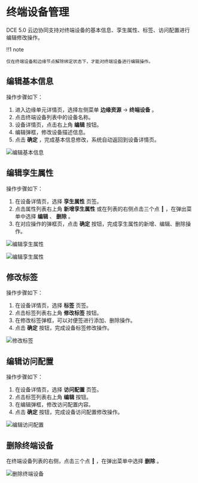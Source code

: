 # 终端设备管理

DCE 5.0 云边协同支持对终端设备的基本信息、孪生属性、标签、访问配置进行编辑修改操作。

!!1 note

    仅在终端设备和边缘节点解除绑定状态下，才能对终端设备进行编辑操作。

## 编辑基本信息

操作步骤如下：

1. 进入边缘单元详情页，选择左侧菜单 __边缘资源__ -> __终端设备__ 。
2. 点击终端设备列表中的设备名称。
3. 设备详情页，点击右上角 __编辑__ 按钮。
4. 编辑弹框，修改设备描述信息。
5. 点击 __确定__ ，完成基本信息修改，系统自动返回到设备详情页。

![编辑基本信息](https://docs.daocloud.io/daocloud-docs-images/docs/zh/docs/kant/images/manage-device-01.png)

## 编辑孪生属性

操作步骤如下：

1. 在设备详情页，选择 __孪生属性__ 页签。
2. 点击属性列表右上角 __新增孪生属性__ 或在列表的右侧点击三个点 __┇__ ，在弹出菜单中选择 __编辑__ 、 __删除__ 。
3. 在对应操作的弹框页，点击 __确定__ 按钮，完成孪生属性的新增、编辑、删除操作。

![编辑孪生属性](https://docs.daocloud.io/daocloud-docs-images/docs/zh/docs/kant/images/manage-device-02.png)

![编辑孪生属性](https://docs.daocloud.io/daocloud-docs-images/docs/zh/docs/kant/images/manage-device-03.png)

## 修改标签

操作步骤如下：

1. 在设备详情页，选择 __标签__ 页签。
2. 点击标签列表右上角 __修改标签__ 按钮。
3. 在修改标签弹框，可以对便签进行添加、删除操作。
4. 点击 __确定__ 按钮，完成设备标签修改操作。

![修改标签](https://docs.daocloud.io/daocloud-docs-images/docs/zh/docs/kant/images/manage-device-04.png)

## 编辑访问配置

操作步骤如下：

1. 在设备详情页，选择 __访问配置__ 页签。
2. 点击标签列表右上角 __编辑__ 按钮。
3. 在编辑弹框，修改访问配置内容。
4. 点击 __确定__ 按钮，完成设备访问配置修改操作。

![编辑访问配置](https://docs.daocloud.io/daocloud-docs-images/docs/zh/docs/kant/images/manage-device-05.png)

## 删除终端设备

在终端设备列表的右侧，点击三个点 __┇__ ，在弹出菜单中选择 __删除__ 。

![删除终端设备](../../images/manage-device-06.png)
